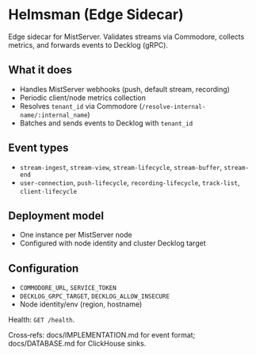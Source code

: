 # Helmsman (Edge Sidecar)

Edge sidecar for MistServer. Validates streams via Commodore, collects metrics, and forwards events to Decklog (gRPC).

## What it does
- Handles MistServer webhooks (push, default stream, recording)
- Periodic client/node metrics collection
- Resolves `tenant_id` via Commodore (`/resolve-internal-name/:internal_name`)
- Batches and sends events to Decklog with `tenant_id`

## Event types
- `stream-ingest`, `stream-view`, `stream-lifecycle`, `stream-buffer`, `stream-end`
- `user-connection`, `push-lifecycle`, `recording-lifecycle`, `track-list`, `client-lifecycle`

## Deployment model
- One instance per MistServer node
- Configured with node identity and cluster Decklog target

## Configuration
- `COMMODORE_URL`, `SERVICE_TOKEN`
- `DECKLOG_GRPC_TARGET`, `DECKLOG_ALLOW_INSECURE`
- Node identity/env (region, hostname)

Health: `GET /health`.

Cross‑refs: docs/IMPLEMENTATION.md for event format; docs/DATABASE.md for ClickHouse sinks. 